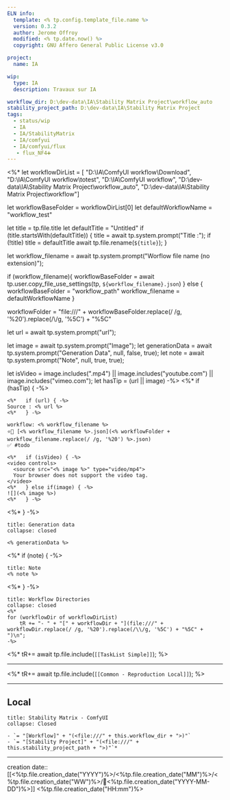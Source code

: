 ```yaml
---
ELN info:
  template: <% tp.config.template_file.name %>
  version: 0.3.2
  author: Jerome Offroy
  modified: <% tp.date.now() %>
  copyright: GNU Affero General Public License v3.0

project:
  name: IA

wip:
  type: IA
  description: Travaux sur IA

workflow_dir: D:\dev-data\IA\Stability Matrix Project\workflow_auto
stability_project_path: D:\dev-data\IA\Stability Matrix Project
tags:
  - status/wip
  - IA
  - IA/StabilityMatrix
  - IA/comfyui
  - IA/comfyui/flux
   - flux_NF4➕
---
```

<%*
let workflowDirList = [
	"D:\\IA\\ComfyUI workflow\\Download",
	"D:\\IA\\ComfyUI workflow\\totest",
	"D:\\IA\\ComfyUI workflow",
	"D:\\dev-data\\IA\\Stability Matrix Project\\workflow_auto",
	"D:\\dev-data\\IA\\Stability Matrix Project\\workflow"]

let workflowBaseFolder = workflowDirList[0]
let defaultWorkflowName = "workflow_test"

let title = tp.file.title
let defaultTitle = "Untitled"
if (title.startsWith(defaultTitle)) {
  title = await tp.system.prompt("Title :");
  if (!title) title = defaultTitle
  await tp.file.rename(`${title}`);
}

let workflow_filename = await tp.system.prompt("Worflow file name  (no extension)");

if (workflow_filename){
	workflowBaseFolder = await tp.user.copy_file_use_settings(tp, `${workflow_filename}.json`)
} else {
	workflowBaseFolder = "workflow_path"
	workflow_filename = defaultWorkflowName
}

workflowFolder = "file:///" + workflowBaseFolder.replace(/ /g, '%20').replace(/\\/g, '%5C') + "%5C"

let url = await tp.system.prompt("url");

let image = await tp.system.prompt("Image");
let generationData = await tp.system.prompt("Generation Data", null, false, true);
let note = await tp.system.prompt("Note", null, true, true);

let isVideo = image.includes(".mp4") || image.includes("youtube.com") || image.includes("vimeo.com");
let hasTip = (url || image)
-%>
<%* if (hasTip) { -%>
````ad-tip
<%*   if (url) { -%>
Source : <% url %>
<%*   } -%>

workflow: <% workflow_filename %>
⭐🚧 [<% workflow_filename %>.json](<% workflowFolder + workflow_filename.replace(/ /g, '%20') %>.json)
✅ #todo

<%*   if (isVideo) { -%>
<video controls>
  <source src="<% image %>" type="video/mp4">
  Your browser does not support the video tag.
</video>
<%*   } else if(image) { -%>
![](<% image %>)
<%*   } -%>
````
<%* } -%>

````ad-quote
title: Generation data
collapse: closed

<% generationData %>

````

<%* if (note) { -%>
````ad-note
title: Note
<% note %>

````
<%* } -%>

```ad-info
title: Workflow Directories
collapse: closed
<%*
for (workflowDir of workflowDirList)
    tR += "- " + "[" + workflowDir + "](file:///" + workflowDir.replace(/ /g, '%20').replace(/\\/g, '%5C') + "%5C" + ")\n";
-%>
```


<%*
tR+= await tp.file.include(`[[TaskList Simple]]`);
%>

---

<%*
tR+= await tp.file.include(`[[Common - Reproduction Local]]`);
%>




---
## Local

```ad-tip
title: Stability Matrix - ComfyUI
collapse: Closed

- `= "[Workflow]" + "(<file:///" + this.workflow_dir + ">)"`
- `= "[Stability Project]" + "(<file:///" + this.stability_project_path + ">)"`*
```

---
creation date:: [[<%tp.file.creation_date("YYYY")%>/<%tp.file.creation_date("MM")%>/<%tp.file.creation_date("WW")%>/📒<%tp.file.creation_date("YYYY-MM-DD")%>]]  <%tp.file.creation_date("HH:mm")%>


